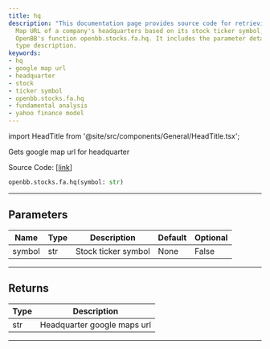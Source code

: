 ```yaml
---
title: hq
description: "This documentation page provides source code for retrieving the Google"
  Map URL of a company's headquarters based on its stock ticker symbol, using the
  OpenBB's function openbb.stocks.fa.hq. It includes the parameter details and return
  type description.
keywords:
- hq
- google map url
- headquarter
- stock
- ticker symbol
- openbb.stocks.fa.hq
- fundamental analysis
- yahoo finance model
---
```


import HeadTitle from '@site/src/components/General/HeadTitle.tsx';

<HeadTitle title="stocks.fa.hq - Reference | OpenBB SDK Docs" />

Gets google map url for headquarter

Source Code: [[link](https://github.com/OpenBB-finance/OpenBBTerminal/tree/main/openbb_terminal/stocks/fundamental_analysis/yahoo_finance_model.py#L228)]

```python
openbb.stocks.fa.hq(symbol: str)
```

---

## Parameters

| Name | Type | Description | Default | Optional |
| ---- | ---- | ----------- | ------- | -------- |
| symbol | str | Stock ticker symbol | None | False |


---

## Returns

| Type | Description |
| ---- | ----------- |
| str | Headquarter google maps url |
---
